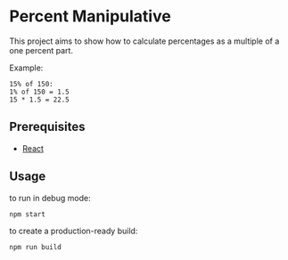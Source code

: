 # Percent Manipulative

This project aims to show how to calculate percentages as a multiple of a one percent part.

Example:

```
15% of 150:
1% of 150 = 1.5
15 * 1.5 = 22.5
```

## Prerequisites

- [React](https://reactjs.org/)

## Usage

to run in debug mode:

```
npm start
```

to create a production-ready build:

```
npm run build
```